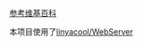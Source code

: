 [参考维基百科](https://zh.wikipedia.org/zh-hans/%E5%A5%8E%E5%9B%A0%EF%BC%8D%E9%BA%A6%E5%85%8B%E6%8B%89%E6%96%AF%E5%9F%BA%E7%AE%97%E6%B3%95) 

本项目使用了[linyacool/WebServer](https://github.com/linyacool/WebServer)
